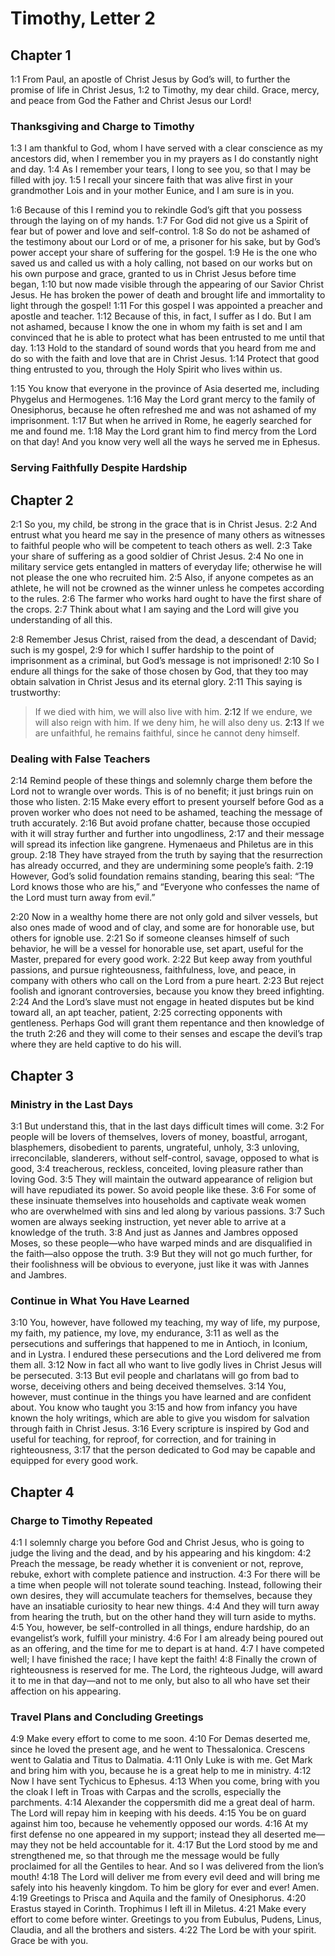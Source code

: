 # Timothy, Letter 2

## Chapter 1

<a>1:1</a> From Paul, an apostle of Christ Jesus by God’s will, to further the promise of life in Christ Jesus, <a>1:2</a> to Timothy, my dear child. Grace, mercy, and peace from God the Father and Christ Jesus our Lord!

### Thanksgiving and Charge to Timothy

<a>1:3</a> I am thankful to God, whom I have served with a clear conscience as my ancestors did, when I remember you in my prayers as I do constantly night and day. <a>1:4</a> As I remember your tears, I long to see you, so that I may be filled with joy. <a>1:5</a> I recall your sincere faith that was alive first in your grandmother Lois and in your mother Eunice, and I am sure is in you.

<a>1:6</a> Because of this I remind you to rekindle God’s gift that you possess through the laying on of my hands. <a>1:7</a> For God did not give us a Spirit of fear but of power and love and self-control. <a>1:8</a> So do not be ashamed of the testimony about our Lord or of me, a prisoner for his sake, but by God’s power accept your share of suffering for the gospel. <a>1:9</a> He is the one who saved us and called us with a holy calling, not based on our works but on his own purpose and grace, granted to us in Christ Jesus before time began, <a>1:10</a> but now made visible through the appearing of our Savior Christ Jesus. He has broken the power of death and brought life and immortality to light through the gospel! <a>1:11</a> For this gospel I was appointed a preacher and apostle and teacher. <a>1:12</a> Because of this, in fact, I suffer as I do. But I am not ashamed, because I know the one in whom my faith is set and I am convinced that he is able to protect what has been entrusted to me until that day. <a>1:13</a> Hold to the standard of sound words that you heard from me and do so with the faith and love that are in Christ Jesus. <a>1:14</a> Protect that good thing entrusted to you, through the Holy Spirit who lives within us.

<a>1:15</a> You know that everyone in the province of Asia deserted me, including Phygelus and Hermogenes. <a>1:16</a> May the Lord grant mercy to the family of Onesiphorus, because he often refreshed me and was not ashamed of my imprisonment. <a>1:17</a> But when he arrived in Rome, he eagerly searched for me and found me. <a>1:18</a> May the Lord grant him to find mercy from the Lord on that day! And you know very well all the ways he served me in Ephesus.

### Serving Faithfully Despite Hardship

## Chapter 2

<a>2:1</a> So you, my child, be strong in the grace that is in Christ Jesus. <a>2:2</a> And entrust what you heard me say in the presence of many others as witnesses to faithful people who will be competent to teach others as well. <a>2:3</a> Take your share of suffering as a good soldier of Christ Jesus. <a>2:4</a> No one in military service gets entangled in matters of everyday life; otherwise he will not please the one who recruited him. <a>2:5</a> Also, if anyone competes as an athlete, he will not be crowned as the winner unless he competes according to the rules. <a>2:6</a> The farmer who works hard ought to have the first share of the crops. <a>2:7</a> Think about what I am saying and the Lord will give you understanding of all this.

<a>2:8</a> Remember Jesus Christ, raised from the dead, a descendant of David; such is my gospel, <a>2:9</a> for which I suffer hardship to the point of imprisonment as a criminal, but God’s message is not imprisoned! <a>2:10</a> So I endure all things for the sake of those chosen by God, that they too may obtain salvation in Christ Jesus and its eternal glory. <a>2:11</a> This saying is trustworthy:

> If we died with him, we will also live with him.
> <a>2:12</a> If we endure, we will also reign with him.
> If we deny him, he will also deny us.
> <a>2:13</a> If we are unfaithful, he remains faithful, since he cannot deny himself.

### Dealing with False Teachers

<a>2:14</a> Remind people of these things and solemnly charge them before the Lord not to wrangle over words. This is of no benefit; it just brings ruin on those who listen. <a>2:15</a> Make every effort to present yourself before God as a proven worker who does not need to be ashamed, teaching the message of truth accurately. <a>2:16</a> But avoid profane chatter, because those occupied with it will stray further and further into ungodliness, <a>2:17</a> and their message will spread its infection like gangrene. Hymenaeus and Philetus are in this group. <a>2:18</a> They have strayed from the truth by saying that the resurrection has already occurred, and they are undermining some people’s faith. <a>2:19</a> However, God’s solid foundation remains standing, bearing this seal: “The Lord knows those who are his,” and “Everyone who confesses the name of the Lord must turn away from evil.”

<a>2:20</a> Now in a wealthy home there are not only gold and silver vessels, but also ones made of wood and of clay, and some are for honorable use, but others for ignoble use. <a>2:21</a> So if someone cleanses himself of such behavior, he will be a vessel for honorable use, set apart, useful for the Master, prepared for every good work. <a>2:22</a> But keep away from youthful passions, and pursue righteousness, faithfulness, love, and peace, in company with others who call on the Lord from a pure heart. <a>2:23</a> But reject foolish and ignorant controversies, because you know they breed infighting. <a>2:24</a> And the Lord’s slave must not engage in heated disputes but be kind toward all, an apt teacher, patient, <a>2:25</a> correcting opponents with gentleness. Perhaps God will grant them repentance and then knowledge of the truth <a>2:26</a> and they will come to their senses and escape the devil’s trap where they are held captive to do his will.

## Chapter 3

### Ministry in the Last Days

<a>3:1</a> But understand this, that in the last days difficult times will come. <a>3:2</a> For people will be lovers of themselves, lovers of money, boastful, arrogant, blasphemers, disobedient to parents, ungrateful, unholy, <a>3:3</a> unloving, irreconcilable, slanderers, without self-control, savage, opposed to what is good, <a>3:4</a> treacherous, reckless, conceited, loving pleasure rather than loving God. <a>3:5</a> They will maintain the outward appearance of religion but will have repudiated its power. So avoid people like these. <a>3:6</a> For some of these insinuate themselves into households and captivate weak women who are overwhelmed with sins and led along by various passions. <a>3:7</a> Such women are always seeking instruction, yet never able to arrive at a knowledge of the truth. <a>3:8</a> And just as Jannes and Jambres opposed Moses, so these people—who have warped minds and are disqualified in the faith—also oppose the truth. <a>3:9</a> But they will not go much further, for their foolishness will be obvious to everyone, just like it was with Jannes and Jambres.

### Continue in What You Have Learned

<a>3:10</a> You, however, have followed my teaching, my way of life, my purpose, my faith, my patience, my love, my endurance, <a>3:11</a> as well as the persecutions and sufferings that happened to me in Antioch, in Iconium, and in Lystra. I endured these persecutions and the Lord delivered me from them all. <a>3:12</a> Now in fact all who want to live godly lives in Christ Jesus will be persecuted. <a>3:13</a> But evil people and charlatans will go from bad to worse, deceiving others and being deceived themselves. <a>3:14</a> You, however, must continue in the things you have learned and are confident about. You know who taught you <a>3:15</a> and how from infancy you have known the holy writings, which are able to give you wisdom for salvation through faith in Christ Jesus. <a>3:16</a> Every scripture is inspired by God and useful for teaching, for reproof, for correction, and for training in righteousness, <a>3:17</a> that the person dedicated to God may be capable and equipped for every good work.

## Chapter 4

### Charge to Timothy Repeated

<a>4:1</a> I solemnly charge you before God and Christ Jesus, who is going to judge the living and the dead, and by his appearing and his kingdom: <a>4:2</a> Preach the message, be ready whether it is convenient or not, reprove, rebuke, exhort with complete patience and instruction. <a>4:3</a> For there will be a time when people will not tolerate sound teaching. Instead, following their own desires, they will accumulate teachers for themselves, because they have an insatiable curiosity to hear new things. <a>4:4</a> And they will turn away from hearing the truth, but on the other hand they will turn aside to myths. <a>4:5</a> You, however, be self-controlled in all things, endure hardship, do an evangelist’s work, fulfill your ministry. <a>4:6</a> For I am already being poured out as an offering, and the time for me to depart is at hand. <a>4:7</a> I have competed well; I have finished the race; I have kept the faith! <a>4:8</a> Finally the crown of righteousness is reserved for me. The Lord, the righteous Judge, will award it to me in that day—and not to me only, but also to all who have set their affection on his appearing.

### Travel Plans and Concluding Greetings

<a>4:9</a> Make every effort to come to me soon. <a>4:10</a> For Demas deserted me, since he loved the present age, and he went to Thessalonica. Crescens went to Galatia and Titus to Dalmatia. <a>4:11</a> Only Luke is with me. Get Mark and bring him with you, because he is a great help to me in ministry. <a>4:12</a> Now I have sent Tychicus to Ephesus. <a>4:13</a> When you come, bring with you the cloak I left in Troas with Carpas and the scrolls, especially the parchments. <a>4:14</a> Alexander the coppersmith did me a great deal of harm. The Lord will repay him in keeping with his deeds. <a>4:15</a> You be on guard against him too, because he vehemently opposed our words. <a>4:16</a> At my first defense no one appeared in my support; instead they all deserted me—may they not be held accountable for it. <a>4:17</a> But the Lord stood by me and strengthened me, so that through me the message would be fully proclaimed for all the Gentiles to hear. And so I was delivered from the lion’s mouth! <a>4:18</a> The Lord will deliver me from every evil deed and will bring me safely into his heavenly kingdom. To him be glory for ever and ever! Amen. <a>4:19</a> Greetings to Prisca and Aquila and the family of Onesiphorus. <a>4:20</a> Erastus stayed in Corinth. Trophimus I left ill in Miletus. <a>4:21</a> Make every effort to come before winter. Greetings to you from Eubulus, Pudens, Linus, Claudia, and all the brothers and sisters. <a>4:22</a> The Lord be with your spirit. Grace be with you.